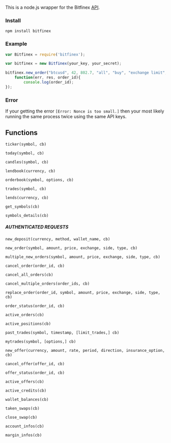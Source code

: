 This is a node.js wrapper for the Bitfinex [API](https://bitfinex.com/pages/api).

### Install

`npm install bitfinex`

### Example

```js
var Bitfinex = require('bitfinex');

var bitfinex = new Bitfinex(your_key, your_secret);

bitfinex.new_order("btcusd", 42, 802.7, "all", "buy", "exchange limit", 
	function(err, res, order_id){
		console.log(order_id);
});
```

### Error

If your getting the error `[Error: Nonce is too small.]` then your most likely
running the same process twice using the same API keys.

## Functions

`ticker(symbol, cb)`

`today(symbol, cb)`		

`candles(symbol, cb)`

`lendbook(currency, cb)`	

`orderbook(symbol, options, cb) `

`trades(symbol, cb)`

`lends(currency, cb)`	

`get_symbols(cb)`

`symbols_details(cb)`

##### AUTHENTICATED REQUESTS 

`new_deposit(currency, method, wallet_name, cb)`

`new_order(symbol, amount, price, exchange, side, type, cb)`

`multiple_new_orders(symbol, amount, price, exchange, side, type, cb)`

`cancel_order(order_id, cb)`

`cancel_all_orders(cb)`

`cancel_multiple_orders(order_ids, cb)`

`replace_order(order_id, symbol, amount, price, exchange, side, type, cb)`

`order_status(order_id, cb)`

`active_orders(cb)`

`active_positions(cb)`

`past_trades(symbol, timestamp, [limit_trades,] cb)`

`mytrades(symbol, [options,] cb)`

`new_offer(currency, amount, rate, period, direction, insurance_option, cb)`

`cancel_offer(offer_id, cb)`

`offer_status(order_id, cb)`

`active_offers(cb)`

`active_credits(cb)`

`wallet_balances(cb)`

`taken_swaps(cb)`

`close_swap(cb)`

`account_infos(cb)`

`margin_infos(cb)`


